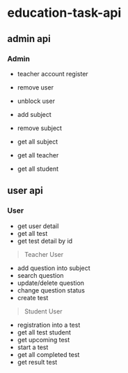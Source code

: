 # education-task-api

## admin api

### Admin

-   teacher account register
-   remove user
-   unblock user
-   add subject
-   remove subject

-   get all subject
-   get all teacher
-   get all student

## user api

### User

-   get user detail
-   get all test
-   get test detail by id



> Teacher User

-   add question into subject
-   search question
-   update/delete question
-   change question status
-   create test



> Student User

-   registration into a test
-   get all test student
-   get upcoming test
-   start a test
-   get all completed test
-   get result test

